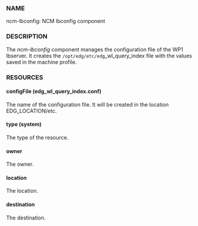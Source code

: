 ### NAME

ncm-lbconfig: NCM lbconfig component 

### DESCRIPTION

The _ncm-lbconfig_ component manages the configuration file of the WP1
lbserver.  It creates the `/opt/edg/etc/edg`\_wl\_query\_index file with
the values saved in the machine profile. 

### RESOURCES

#### configFile (edg\_wl\_query\_index.conf)

The name of the configuration file.  It will be created in the
location EDG\_LOCATION/etc.  

#### type (system)

The type of the resource.

#### owner

The owner. 

#### location

The location. 

#### destination

The destination. 
